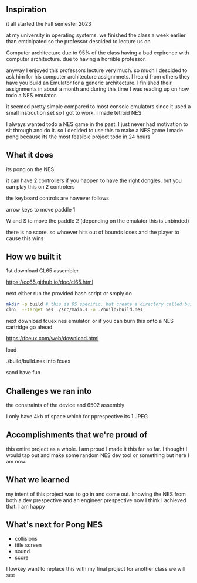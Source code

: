 ## Inspiration

it all started the Fall semester 2023

at my university in operating systems. we finished the class a week earlier than emticipated so the professor descided to lecture us on

Computer architecture due to 95% of the class having a bad expirence with computer architecture. due to having a horrible professor.

anyway I enjoyed this professors lecture very much. so much I descided to ask him for his computer architecture assignmnets. I heard from others they have you build an Emulator for a generic architecture. I finished their assignments in about a month and during this time I was reading up on how todo a NES emulator.

it seemed pretty simple compared to most 
console emulators since it used a small instrcution set 
so I got to work. I made tetroid NES. 

I always wanted todo a NES game in the past. I just never had motivation to sit through and do it. so I decided to use this to make a NES game
I made pong because its the most feasible project todo in 24 hours 



## What it does


its pong on the NES 

it can have 2 controllers if you happen to have the right dongles.
but you can play this on 2 controlers

the keyboard controls are however follows 

arrow keys to move paddle 1 

W and S to move the paddle 2 (depending on the emulator this is unbinded)

there is no score. so whoever hits out of bounds loses
and the player to cause this wins



## How we built it

1st download CL65 assembler

https://cc65.github.io/doc/cl65.html

next either run the provided bash script or
smply do

```sh
mkdir -p build # this is OS specific. but create a directory called build 
cl65  --target nes ./src/main.s -o ./build/build.nes

```
next download fcuex nes emulator. 
or if you can burn this onto a NES cartridge go ahead

https://fceux.com/web/download.html

load 

./build/build.nes into fcuex 

sand have fun

## Challenges we ran into

the constraints of the device and 6502 assembly

I only have 4kb of space which for pprespective its 1 JPEG



## Accomplishments that we're proud of

this entire project as a whole. I am proud I made it this far so far. I thought I would tap out and make some random
NES dev tool or something but here I am now. 

## What we learned

my intent of this project was to go in and come out. knowing the NES from both a dev prespective and an engineer prespective
now I think I achieved that. I am happy

## What's next for Pong NES

- collisions
- title screen
- sound
- score

I lowkey want to replace this with my final project for another class
we will see
